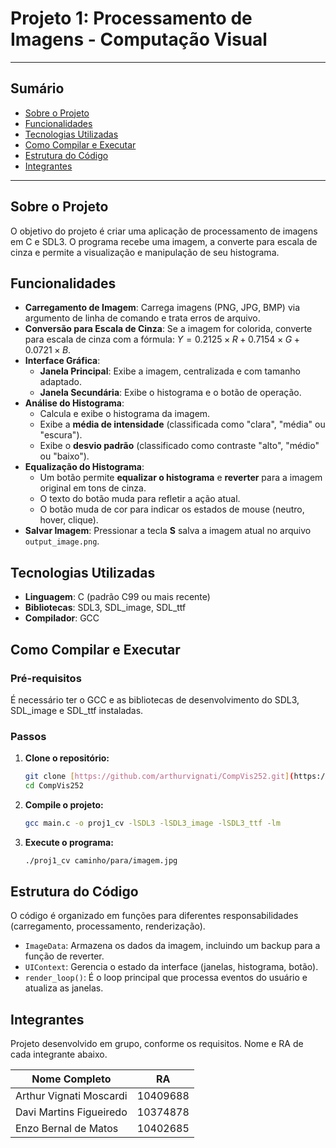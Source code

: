 # Projeto 1: Processamento de Imagens - Computação Visual

---

## Sumário

* [Sobre o Projeto](#sobre-o-projeto)
* [Funcionalidades](#funcionalidades)
* [Tecnologias Utilizadas](#tecnologias-utilizadas)
* [Como Compilar e Executar](#como-compilar-e-executar)
* [Estrutura do Código](#estrutura-do-código)
* [Integrantes](#integrantes)

---

## Sobre o Projeto

O objetivo do projeto é criar uma aplicação de processamento de imagens em C e SDL3. O programa recebe uma imagem, a converte para escala de cinza e permite a visualização e manipulação de seu histograma.

## Funcionalidades

- **Carregamento de Imagem**: Carrega imagens (PNG, JPG, BMP) via argumento de linha de comando e trata erros de arquivo.
- **Conversão para Escala de Cinza**: Se a imagem for colorida, converte para escala de cinza com a fórmula: $Y = 0.2125 \times R + 0.7154 \times G + 0.0721 \times B$.
- **Interface Gráfica**:
    - **Janela Principal**: Exibe a imagem, centralizada e com tamanho adaptado.
    - **Janela Secundária**: Exibe o histograma e o botão de operação.
- **Análise do Histograma**:
    - Calcula e exibe o histograma da imagem.
    - Exibe a **média de intensidade** (classificada como "clara", "média" ou "escura").
    - Exibe o **desvio padrão** (classificado como contraste "alto", "médio" ou "baixo").
- **Equalização do Histograma**:
    - Um botão permite **equalizar o histograma** e **reverter** para a imagem original em tons de cinza.
    - O texto do botão muda para refletir a ação atual.
    - O botão muda de cor para indicar os estados de mouse (neutro, hover, clique).
- **Salvar Imagem**: Pressionar a tecla **S** salva a imagem atual no arquivo `output_image.png`.


## Tecnologias Utilizadas

- **Linguagem**: C (padrão C99 ou mais recente)
- **Bibliotecas**: SDL3, SDL_image, SDL_ttf
- **Compilador**: GCC

## Como Compilar e Executar

### Pré-requisitos

É necessário ter o GCC e as bibliotecas de desenvolvimento do SDL3, SDL_image e SDL_ttf instaladas.

### Passos

1.  **Clone o repositório:**
    ```bash
    git clone [https://github.com/arthurvignati/CompVis252.git](https://github.com/arthurvignati/CompVis252.git)
    cd CompVis252
    ```

2.  **Compile o projeto:**
    ```bash
    gcc main.c -o proj1_cv -lSDL3 -lSDL3_image -lSDL3_ttf -lm
    ```

3.  **Execute o programa:**
    ```bash
    ./proj1_cv caminho/para/imagem.jpg
    ```
## Estrutura do Código

O código é organizado em funções para diferentes responsabilidades (carregamento, processamento, renderização).

- `ImageData`: Armazena os dados da imagem, incluindo um backup para a função de reverter.
- `UIContext`: Gerencia o estado da interface (janelas, histograma, botão).
- `render_loop()`: É o loop principal que processa eventos do usuário e atualiza as janelas.

## Integrantes

Projeto desenvolvido em grupo, conforme os requisitos. Nome e RA de cada integrante abaixo.

| Nome Completo     | RA        | 
| ----------------- | --------- | 
| Arthur Vignati Moscardi   |  10409688 | 
| Davi Martins Figueiredo | 10374878 | 
| Enzo Bernal de Matos| 10402685 | 

